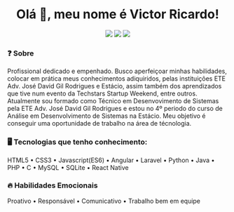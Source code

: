 <h1 align="center">Olá 👋, meu nome é Victor Ricardo!</h1>

<div style="display: inline_block" align="center">
    <a href="https://www.linkedin.com/in/victor-ricardo-oliveira-nunes-a631a9248?lipi=urn%3Ali%3Apage%3Ad_flagship3_profile_view_base_contact_details%3BjWSQLz57Sjub6ZL%2BbslK8Q%3D%3D" target="_blank">
      <img src="https://img.shields.io/badge/-LinkedIn-F23030?style=for-the-badge&logo=linkedin&logoColor=white" target="_blank"></a>
    <a href="https://instagram.com/victoroliver_rick" target="_blank">
      <img src="https://img.shields.io/badge/-Instagram-F23030?style=for-the-badge&logo=instagram&logoColor=white" target="_blank"></a>
    <a href = "mailto:victoroliv2004@gmail.com">
      <img src="https://img.shields.io/badge/Gmail-F23030?style=for-the-badge&logo=gmail&logoColor=white" target="_blank"></a>
</div>


### ❓ Sobre 

Profissional dedicado e empenhado. Busco aperfeiçoar minhas habilidades, colocar em prática meus conhecimentos adiquiridos, pelas instituições ETE Adv. José David Gil Rodrigues e Estácio, assim também dos aprendizados que tive num evento da Techstars Startup Weekend, entre outros. Atualmente sou formado como Técnico em Desenvovimento de Sistemas pela ETE Adv. José David Gil Rodrigues e estou no 4º periodo do curso de Análise em Desenvolvimento de Sistemas na Estácio. Meu objetivo é conseguir uma oportunidade de trabalho na área de técnologia.  


### 🖥️ Tecnologias que tenho conhecimento:
HTML5 • CSS3 • Javascript(ES6) • Angular • Laravel • Python • Java • PHP • C • MySQL • SQLite • React Native


### 🔥 Habilidades Emocionais
Proativo • Responsável • Comunicativo • Trabalho bem em equipe
